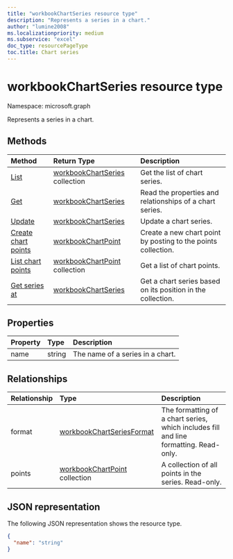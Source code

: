 ```yaml
---
title: "workbookChartSeries resource type"
description: "Represents a series in a chart."
author: "lumine2008"
ms.localizationpriority: medium
ms.subservice: "excel"
doc_type: resourcePageType
toc.title: Chart series
---
```


# workbookChartSeries resource type

Namespace: microsoft.graph

Represents a series in a chart.


## Methods

| Method		   | Return Type	|Description|
|:---------------|:--------|:----------|
|[List](../api/chartseries-list.md) | [workbookChartSeries](workbookchartseries.md) collection |Get the list of chart series. |
|[Get](../api/chartseries-get.md) | [workbookChartSeries](workbookchartseries.md) |Read the properties and relationships of a chart series.|
|[Update](../api/chartseries-update.md) | [workbookChartSeries](workbookchartseries.md)	|Update a chart series. |
|[Create chart points](../api/chartseries-post-points.md) |[workbookChartPoint](workbookchartpoint.md)| Create a new chart point by posting to the points collection.|
|[List chart points](../api/chartseries-list-points.md) |[workbookChartPoint](workbookchartpoint.md) collection| Get a list of chart points.|
|[Get series at](../api/chartseriescollection-itemat.md)|[workbookChartSeries](workbookchartseries.md)|Get a chart series based on its position in the collection.|

## Properties
| Property	   | Type	|Description|
|:---------------|:--------|:----------|
|name|string|The name of a series in a chart.|

## Relationships
| Relationship | Type	|Description|
|:---------------|:--------|:----------|
|format|[workbookChartSeriesFormat](workbookchartseriesformat.md)|The formatting of a chart series, which includes fill and line formatting. Read-only.|
|points|[workbookChartPoint](workbookchartpoint.md) collection|A collection of all points in the series. Read-only.|
## JSON representation

The following JSON representation shows the resource type.

<!-- {
  "blockType": "resource",
  "baseType": "microsoft.graph.entity",
  "optionalProperties": [

  ],
  "@odata.type": "microsoft.graph.workbookChartSeries"
}-->

```json
{
  "name": "string"
}

```

<!-- uuid: 8fcb5dbc-d5aa-4681-8e31-b001d5168d79
2015-10-25 14:57:30 UTC -->
<!-- {
  "type": "#page.annotation",
  "description": "ChartSeries resource",
  "keywords": "",
  "section": "documentation",
  "tocPath": ""
}-->

